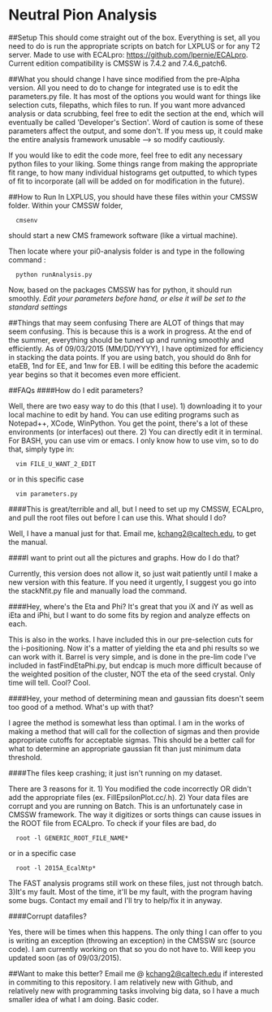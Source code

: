 # Neutral Pion Analysis

##Setup
This should come straight out of the box. Everything is set, all you need to do is run the appropriate scripts on
batch for LXPLUS or for any T2 server.
Made to use with ECALpro: https://github.com/lpernie/ECALpro. Current edition compatibility is CMSSW is 7.4.2 and 7.4.6_patch6.

##What you should change
I have since modified from the pre-Alpha version. All you need to do to change for integrated use is to edit the parameters.py file. It has most of the options you would want for things like selection cuts, filepaths, which files to run. If you want more advanced analysis or data scrubbing, feel free to edit the section at the end, which will eventually be called 'Developer's Section'. Word of caution is some of these parameters affect the output, and some don't. If you mess up, it could make the entire analysis framework unusable --> so modify cautiously. 

If you would like to edit the code more, feel free to edit any necessary python files to your liking. Some things range from making the appropriate fit range, to how many individual histograms get outputted, to which types of fit to incorporate (all will be added on for modification in the future).

##How to Run
In LXPLUS, you should have these files within your CMSSW folder. Within your CMSSW folder, 
```
  cmsenv
```
should start a new CMS framework software (like a virtual machine). 

Then locate where your pi0-analysis folder is and type in the following command :
```
  python runAnalysis.py
```
Now, based on the packages CMSSW has for python, it should run smoothly. *Edit your parameters before hand, or else it will be set to the standard settings*

##Things that may seem confusing
There are ALOT of things that may seem confusing. This is because this is a work in progress. At the end of the 
summer, everything should be tuned up and running smoothly and efficiently. As of 09/03/2015 (MM/DD/YYYY), I have optimized for efficiency in stacking the data points. If you are using batch, you should do 8nh for etaEB, 1nd for EE, and 1nw for EB. I will be editing this before the academic year begins so that it becomes even more efficient.

##FAQs
####How do I edit parameters?

Well, there are two easy way to do this (that I use). 1) downloading it to your local machine to edit by hand. You can use editing programs such as Notepad++, XCode, WinPython. You get the point, there's a lot of these environments (or interfaces) out there. 2) You can directly edit it in terminal. For BASH, you can use vim or emacs. I only know how to use vim, so to do that, simply type in:
```
  vim FILE_U_WANT_2_EDIT
```
  or in this specific case
```
  vim parameters.py
```
####This is great/terrible and all, but I need to set up my CMSSW, ECALpro, and pull the root files out before I can use this. What should I do?

Well, I have a manual just for that. Email me, kchang2@caltech.edu, to get the manual.

####I want to print out all the pictures and graphs. How do I do that?

Currently, this version does not allow it, so just wait patiently until I make a new version with this feature. If you need it urgently, I suggest you go into the stackNfit.py file and manually load the command.

####Hey, where's the Eta and Phi? It's great that you iX and iY as well as iEta and iPhi, but I want to do some fits by region and analyze effects on each.

This is also in the works. I have included this in our pre-selection cuts for the i-positioning. Now it's a matter of yielding the eta and phi results so we can work with it. Barrel is very simple, and is done in the pre-lim code I've included in fastFindEtaPhi.py, but endcap is much more difficult because of the weighted position of the cluster, NOT the eta of the seed crystal. Only time will tell. Cool? Cool.

####Hey, your method of determining mean and gaussian fits doesn't seem too good of a method. What's up with that?

I agree the method is somewhat less than optimal. I am in the works of making a method that will call for the collection of sigmas and then provide appropriate cutoffs for acceptable sigmas. This should be a better call for what to determine an appropriate gaussian fit than just minimum data threshold.

####The files keep crashing; it just isn't running on my dataset.

There are 3 reasons for it. 1) You modified the code incorrectly OR didn't add the appropriate files (ex. FillEpsilonPlot.cc/.h). 2) Your data files are corrupt and you are running on Batch. This is an unfortunately case in CMSSW framework. The way it digitizes or sorts things can cause issues in the ROOT file from ECALpro. To check if your files are bad, do
```
  root -l GENERIC_ROOT_FILE_NAME*
```
or in a specific case
```
  root -l 2015A_EcalNtp*
```
The FAST analysis programs still work on these files, just not through batch.
3)It's my fault. Most of the time, it'll be my fault, with the program having some bugs. Contact my email and I'll try to help/fix it in anyway.

####Corrupt datafiles?

Yes, there will be times when this happens. The only thing I can offer to you is writing an exception (throwing an exception) in the CMSSW src (source code). I am currently working on that so you do not have to. Will keep you updated soon (as of 09/03/2015).

##Want to make this better?
Email me @ kchang2@caltech.edu if interested in commiting to this repository. I am relatively new with Github, and relatively new with programming tasks involving big data, so I have a much smaller idea of what I am doing. Basic coder.
